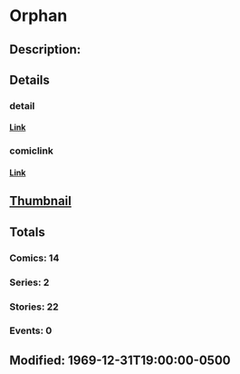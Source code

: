 # Orphan
## Description: 
## Details
### detail
#### [Link](http://marvel.com/characters/1668/orphan?utm_campaign=apiRef&utm_source=225578a89fc76f3d20fbffda5d17a88d)
### comiclink
#### [Link](http://marvel.com/comics/characters/1009485/orphan?utm_campaign=apiRef&utm_source=225578a89fc76f3d20fbffda5d17a88d)
## [Thumbnail](http://i.annihil.us/u/prod/marvel/i/mg/b/40/image_not_available.jpg)
## Totals
### Comics: 14
### Series: 2
### Stories: 22
### Events: 0
## Modified: 1969-12-31T19:00:00-0500
